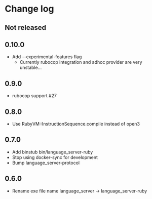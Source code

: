 # Change log

## Not released

## 0.10.0

- Add --experimental-features flag
  - Currently rubocop integration and adhoc provider are very unstable...

## 0.9.0

- rubocop support #27

## 0.8.0

- Use RubyVM::InstructionSequence.compile instead of open3

## 0.7.0

- Add binstub bin/language_server-ruby
- Stop using docker-sync for development
- Bump language_server-protocol

## 0.6.0

- Rename exe file name language_server -> language_server-ruby
